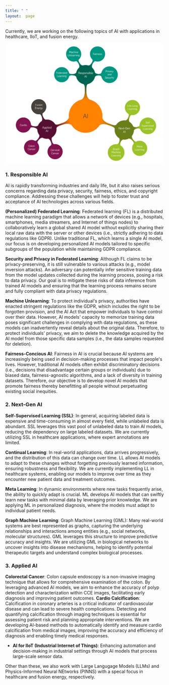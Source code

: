 ```yaml
---
title: " "
layout:  page
---
```


Currently, we are working on the following topics of AI with applications in healthcare, IIoT, and fusion energy. 

![Research Focus](research.png)

### 1. **Responsible AI**
AI is rapidly transforming industries and daily life, but it also raises serious concerns regarding data privacy, security, fairness, ethics, and copyright compliance. Addressing these challenges will help to foster trust and acceptance of AI technologies across various fields.

**(Personalized) Federated Learning**: Federated learning (FL) is a distributed machine learning paradigm that allows a network of devices (e.g., hospitals, smartphones, media streamers, and Internet of things nodes) to collaboratively learn a global shared AI model without explicitly sharing their local raw data with the server or other devices (i.e., strictly adhering to data regulations like GDPR). Unlike traditional FL, which learns a single AI model, our focus is on developing personalized AI models tailored to specific subgroups of the population while maintaining GDPR compliance.

**Security and Privacy in Federated Learning**: Although FL claims to be privacy-preserving, it is still vulnerable to various attacks (e.g., model inversion attacks). An adversary can potentially infer sensitive training data from the model updates collected during the learning process, posing a risk to data privacy. Our goal is to mitigate these risks of data inference from trained AI models and ensuring that the learning process remains secure and fully compliant with data privacy regulations.

**Machine Unlearning**: To protect individual's privacy, authorities have enacted stringent regulations like the GDPR, which includes the right to be forgotten provision, and the AI Act that empower individuals to have control over their data. However, AI models' capacity to memorize training data poses significant challenges in complying with data regulations, as these models can inadvertently reveal details about the original data. Therefore, to protect individuals' privacy, we aim to delete the knowledge acquired by the AI model from those specific data samples (i.e., the data samples requested for deletion).

**Fairness-Concious AI**: Fairness in AI is crucial because AI systems are increasingly being used in decision-making processes that impact people's lives. However, traditional AI models often exhibit discriminatory decisions (i.e., decisions that disadvantage certain groups or individuals) due to biased data, fairness-agnostic algorithms, and a lack of diversity in training datasets. Therefore, our objective is to develop novel AI models that  promote fairness thereby benefitting all people without perpetuating existing social inequities.

### 2. **Next-Gen AI**
**Self-Supervised Learning (SSL)**: In general, acquiring labeled data is expensive and time-consuming in almost every field, while unlabeled data is abundant. SSL leverages this vast pool of unlabeled data to train AI models, reducing the dependency on large labeled datasets. We are currently utilizing SSL in healthcare applications, where expert annotations are limited. 

**Continual Learning**: In real-world applications, data arrives progressively, and the distribution of this data can change over time. LL allows AI models to adapt to these changes without forgetting previously learned information, ensuring robustness and flexibility. We are currently implementing LL in healthcare systems, enabling our models to improve over time as they encounter new patient data and treatment outcomes.

**Meta Learning**: In dynamic environments where new tasks frequently arise, the ability to quickly adapt is crucial. ML develops AI models that can swiftly learn new tasks with minimal data by leveraging prior knowledge. We are applying ML in personalized diagnosis, where the models must adapt to individual patient needs.

**Graph Machine Learning**: Graph Machine Learning (GML): Many real-world systems are best represented as graphs, capturing the underlying relationships and interactions among entities (e.g., social networks, molecular structures). GML leverages this structure to improve predictive accuracy and insights. We are utilizing GML in biological networks to uncover insights into disease mechanisms, helping to identify potential therapeutic targets and understand complex biological processes.

### 3. **Applied AI**
**Colorectal Cancer**: Colon capsule endoscopy is a non-invasive imaging technique that allows for comprehensive examination of the colon. By leveraging advanced AI models, we aim to enhance the accuracy of polyp detection and characterization within CCE images, facilitating early diagnosis and improving patient outcomes.
**Cardio Calcification**: Calcification in coronary arteries is a critical indicator of cardiovascular disease and can lead to severe health complications. Detecting and quantifying calcification through imaging techniques is essential for assessing patient risk and planning appropriate interventions. We are developing AI-based methods to automatically identify and measure cardio calcification from medical images, improving the accuracy and efficiency of diagnosis and enabling timely medical responses.








- **AI for IIoT (Industrial Internet of Things)**: Enhancing automation and decision-making in industrial settings through AI models that process large-scale sensor data.

Other than these, we also work with Large Langugage Models (LLMs) and Physics-Informed Neural NEtworks (PINNS) with a specal focus in healthcare and fusion energy, respectively.

